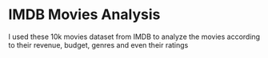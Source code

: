 # IMDB Movies Analysis

I used these 10k movies dataset from IMDB to analyze the movies according to their revenue, budget, genres and even their ratings

